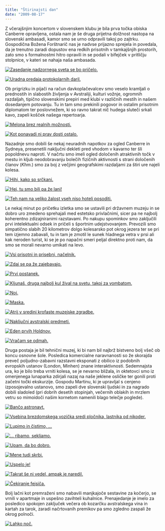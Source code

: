```yaml
---
title: "Štirinajsti dan"
date: "2009-08-17"
---
```


Z včerajšnjim koncertom v slovenskem klubu je bila prva točka obiska Canberre opravljena, ostala nam je še druga prijetna dolžnost nastopa na slovenski ambasadi, kamor smo se urno odpravili takoj po zajtrku. Gospodična Božena Forštnarič nas je nadvse prijazno sprejela in povedala, da je trenutno zaradi dopustov ena redkih prisotnih v tamkajšnjih prostorih, zato smo s formalnostmi hitro opravili in se podali v bifejček v pritličju stolpnice, v kateri se nahaja naša ambasada.

[![Zasedanje nadzornega sveta se bo pričelo.](/images/avstralija/dsc_1303.jpg "DSC_1303")](/images/avstralija/dsc_1303.jpg)

[![Uradna predaja protokolarnih daril.](/images/avstralija/dsc_1309.jpg "DSC_1309")](/images/avstralija/dsc_1309.jpg)

Ob prigrizku in pijači na račun davkoplačevalcev smo veselo kramljali o prednostih in slabostih življenja v Avstraliji, kulturi vožnje, ogromnih razdaljah, tipično slovenskimi prepiri med klubi v različnih mestih in našem dosedanjem potovanju. Tu in tam smo prekinili pogovor in ostalim prisotnim diplomatom ter poslovnežem, ki so ravno takrat nič hudega sluteči srkali kavo, zapeli košček našega repertoarja.

[![Melona brez realnih možnosti.](/images/avstralija/dsc_1317.jpg "DSC_1317")](/images/avstralija/dsc_1317.jpg)

[![Kot ponavadi ni prav dosti ostalo.](/images/avstralija/dsc_1316.jpg "DSC_1316")](/images/avstralija/dsc_1316.jpg)

Nazadnje smo dobili še nekaj neuradnih napotkov za ogled Canberre in Sydneya, presenetili naključni dekleti pred vhodom v kavarno ter šli popoldnevu naproti. V načrtu smo imeli ogled določenih atraktivnih točk v mestu in kljub neodobravanju bolečih fizičnih aktivnosti s strani določenih članov (_Khm._) smo za boj z večjimi geografskimi razdaljami za štiri ure najeli kolesa.

[![Hihi, kako so srčkani.](/images/avstralija/dsc_1324.jpg "DSC_1324")](/images/avstralija/dsc_1324.jpg)

[![Hej, tu smo bili pa že lani!](/images/avstralija/dsc_1336.jpg "DSC_1336")](/images/avstralija/dsc_1336.jpg)

[![Teh nam na veliko žalost vseh niso hoteli posoditi.](/images/avstralija/dsc_1341.jpg "DSC_1341")](/images/avstralija/dsc_1341.jpg)

Le nekaj minut po pričetku izletka smo se ustavili pri državnem muzeju in se dobro uro zmedeno sprehajali med estetsko privlačnimi, sicer pa ne najbolj koherentno zdizajniranimi razstavami. Po nakupu spominkov smo zaključili prvi intelektualni odsek in pričeli s športnim udejstvovanjem. Prevozili smo simpatično slabih 20 kilometrov dolgo kolesarsko pot okrog jezera ter se pri tem izjemno zabavali, tu in tam je zmotil le sunek hladnega vetra v prsi ali kak neroden turist, ki se je po napačni smeri peljal direktno proti nam, da smo se morali nevarno umikati na levo.

[![Vsi prisotni in prisebni, načelnik.](/images/avstralija/dsc_1347.jpg "DSC_1347")](/images/avstralija/dsc_1347.jpg)

[![Zdaj se pa že zajebavajo.](/images/avstralija/dsc_1352.jpg "DSC_1352")](/images/avstralija/dsc_1352.jpg)

[![Prvi postanek.](/images/avstralija/dsc_1354.jpg "DSC_1354")](/images/avstralija/dsc_1354.jpg)

[![Kljunaš, druga najbolj kul žival na svetu, takoj za vombatom.](/images/avstralija/dsc_1370.jpg "DSC_1370")](/images/avstralija/dsc_1370.jpg)

[![Noj.](/images/avstralija/dsc_1372.jpg "DSC_1372")](/images/avstralija/dsc_1372.jpg)

[![Maska.](/images/avstralija/dsc_1377.jpg "DSC_1377")](/images/avstralija/dsc_1377.jpg)

[![Atrij v sredini krofaste muzejske zgradbe.](/images/avstralija/dsc_1386.jpg "DSC_1386")](/images/avstralija/dsc_1386.jpg)

[![Naključni avstralski predmeti.](/images/avstralija/dsc_1387.jpg "DSC_1387")](/images/avstralija/dsc_1387.jpg)

[![Eden prvih Holdnov.](/images/avstralija/dsc_1392.jpg "DSC_1392")](/images/avstralija/dsc_1392.jpg)

[![Vračam se odmah.](/images/avstralija/dsc_1409.jpg "DSC_1409")](/images/avstralija/dsc_1409.jpg)

Druga postaja je bil tehnični muzej, ki bi nam bil najbrž bistveno bolj všeč ob koncu osnovne šole. Posledica komercialne naravnanosti so že skorajda preveč poljudno-zabavni razstavni eksponati z obilico iz podobnih evropskih ustanov (London, Minhen) znane interaktivnosti. Sedemnajsta ura, ko je bilo treba vrniti kolesa, se je nevarno bližala, in oktetovci smo iz omenjenega lunaparka zdirjali nazaj na naše jeklene osličke ter gonili proti začetni točki ekskurzije. Gospodu Martinu, ki je upravljal s cenjeno izposojevalno ustanovo, smo zapeli dve slovenski ljudski in za nagrado dobili sladoled (pri dobrih desetih stopinjah, večernih oblakih in mrzlem vetru so mimoidoči našim kornetom namenili blago telečje poglede).

[![Bančo astronavt.](/images/avstralija/dsc_1420.jpg "DSC_1420")](/images/avstralija/dsc_1420.jpg)

[![Vsebina brezdomskega vozička sredi pločnika, lastnika od nikoder.](/images/avstralija/dsc_1445.jpg "DSC_1445")](/images/avstralija/dsc_1445.jpg)

[![Lupimo in čistimo, ...](/images/avstralija/dsc_1450.jpg "DSC_1450")](/images/avstralija/dsc_1450.jpg)

[![... ribamo, sekljamo.](/images/avstralija/dsc_1451.jpg "DSC_1451")](/images/avstralija/dsc_1451.jpg)

[![Upam, da bo dobro.](/images/avstralija/dsc_1462.jpg "DSC_1462")](/images/avstralija/dsc_1462.jpg)

[![Mene tudi skrbi.](/images/avstralija/dsc_1463.jpg "DSC_1463")](/images/avstralija/dsc_1463.jpg)

[![Uspelo je!](/images/avstralija/dsc_1467.jpg "DSC_1467")](/images/avstralija/dsc_1467.jpg)

[![Takrat še ni vedel, ampak je naredil.](/images/avstralija/dsc_1469.jpg "DSC_1469")](/images/avstralija/dsc_1469.jpg)

[![Čekiranje fejsiča.](/images/avstralija/dsc_1486.jpg "DSC_1486")](/images/avstralija/dsc_1486.jpg)

Bolj lačni kot premraženi smo nabavili manjkajoče sestavine za kočerjo, se vrnili v apartmaje in uspešno zavihteli kuhalnice. Prenajedanje je imelo za posledico spokojen zaključek večera ob kozarčku avstralskega vina in kartah za tarok, zaradi načrtovanih premikov pa smo zgledno zaspali že okrog polnoči.

[![Lahko noč.](/images/avstralija/dsc_1490.jpg "DSC_1490")](/images/avstralija/dsc_1490.jpg)

